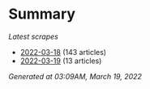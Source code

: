# Summary
*Latest scrapes*
* [2022-03-18](https://github.com/nuuuwan/news_lk/blob/data/news_lk.2022-03-18.json) (143 articles)
* [2022-03-19](https://github.com/nuuuwan/news_lk/blob/data/news_lk.2022-03-19.json) (13 articles)

*Generated at 03:09AM, March 19, 2022*